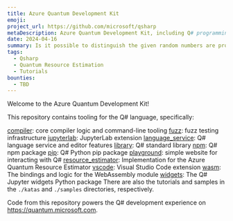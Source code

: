 ```yaml
---
title: Azure Quantum Development Kit
emoji: 
project_url: https://github.com/microsoft/qsharp
metaDescription: Azure Quantum Development Kit, including Q# programming language, Azure Quantum Resource Estimator, and Quantum Katas.
date: 2024-04-16
summary: Is it possible to distinguish the given random numbers are produced from a specific quantum computer? More generally, this problem is related to the topic of cross-platform comparison of quantum circuits.
tags:
  - Qsharp
  - Quantum Resource Estimation
  - Tutorials
bounties:
  - TBD
---
```


Welcome to the Azure Quantum Development Kit!

This repository contains tooling for the Q# language, specifically:

[compiler](https://github.com/microsoft/qsharp/blob/main/compiler/qsc): core compiler logic and command-line tooling
[fuzz](https://github.com/microsoft/qsharp/blob/main/fuzz): fuzz testing infrastructure
[jupyterlab](https://github.com/microsoft/qsharp/blob/main/jupyterlab): JupyterLab extension
[language_service](https://github.com/microsoft/qsharp/blob/main/language_service): Q# language service and editor features
[library](https://github.com/microsoft/qsharp/blob/main/library): Q# standard library
[npm](https://github.com/microsoft/qsharp/blob/main/npm): Q# npm package
[pip](https://github.com/microsoft/qsharp/blob/main/pip): Q# Python pip package
[playground](https://github.com/microsoft/qsharp/blob/main/playground): simple website for interacting with Q#
[resource_estimator](https://github.com/microsoft/qsharp/blob/main/resource_estimator): Implementation for the Azure Quantum Resource Estimator
[vscode](https://github.com/microsoft/qsharp/blob/main/vscode): Visual Studio Code extension
[wasm](https://github.com/microsoft/qsharp/blob/main/wasm): The bindings and logic for the WebAssembly module
[widgets](https://github.com/microsoft/qsharp/blob/main/widgets): The Q# Jupyter widgets Python package
There are also the tutorials and samples in the `./katas` and `./samples` directories, respectively.

Code from this repository powers the Q# development experience on https://quantum.microsoft.com.
